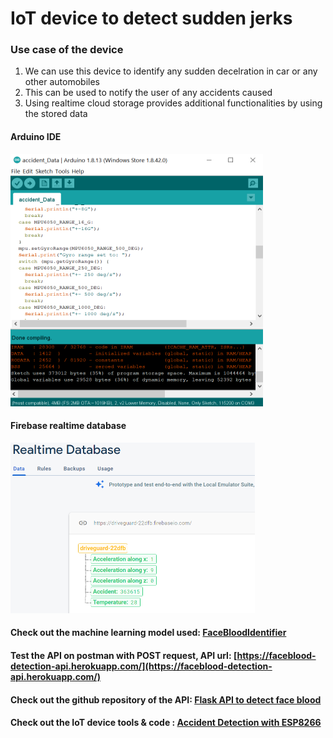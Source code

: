 # IoT device to detect sudden jerks

### Use case of the device
1. We can use this device to identify any sudden decelration in car or any other automobiles
2. This can be used to notify the user of any accidents caused
3. Using realtime cloud storage provides additional functionalities by using the stored data 

#### Arduino IDE
<img src="https://github.com/Shakthi-Dhar/Accident_Detect_ESP8266_MPU6050/blob/main/accident_Data.png" width="404" height="404" />

#### Firebase realtime database
<img src="https://github.com/Shakthi-Dhar/Accident_Detect_ESP8266_MPU6050/blob/main/realtime_data.png" width="390.5" height="273" />

#### Check out the machine learning model used: [FaceBloodIdentifier](https://github.com/Shakthi-Dhar/FaceBloodIdentifier)

#### Test the API on postman with POST request, API url: [https://faceblood-detection-api.herokuapp.com/](https://faceblood-detection-api.herokuapp.com/)

#### Check out the github repository of the API: [Flask API to detect face blood](https://github.com/Shakthi-Dhar/FlaskAPI-FaceBloodIdentifier)

#### Check out the IoT device tools & code : [Accident Detection with ESP8266](https://github.com/Shakthi-Dhar/Accident_Detect_ESP8266_MPU6050)
